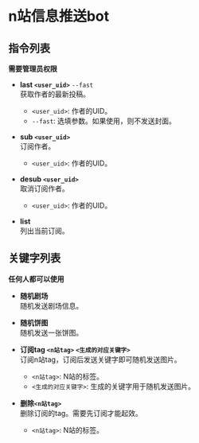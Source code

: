 # n站信息推送bot

## 指令列表
**需要管理员权限**

- **last `<user_uid>`** `--fast`  
  获取作者的最新投稿。  
  - `<user_uid>`: 作者的UID。
  - `--fast`: 选填参数。如果使用，则不发送封面。

- **sub `<user_uid>`**  
  订阅作者。
  - `<user_uid>`: 作者的UID。

- **desub `<user_uid>`**  
  取消订阅作者。
  - `<user_uid>`: 作者的UID。

- **list**  
  列出当前订阅。

## 关键字列表
**任何人都可以使用**

- **随机剧场**  
  随机发送剧场信息。

- **随机饼图**  
  随机发送一张饼图。

- **订阅tag `<n站tag>` `<生成的对应关键字>`**  
  订阅n站tag，订阅后发送关键字即可随机发送图片。
  - `<n站tag>`: N站的标签。
  - `<生成的对应关键字>`: 生成的关键字用于随机发送图片。

- **删除`<n站tag>`**  
  删除订阅的tag。需要先订阅才能起效。
  - `<n站tag>`: N站的标签。
